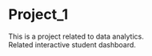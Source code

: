 # Project_1
This is a project related to data analytics.
<br>
Related interactive student dashboard.
